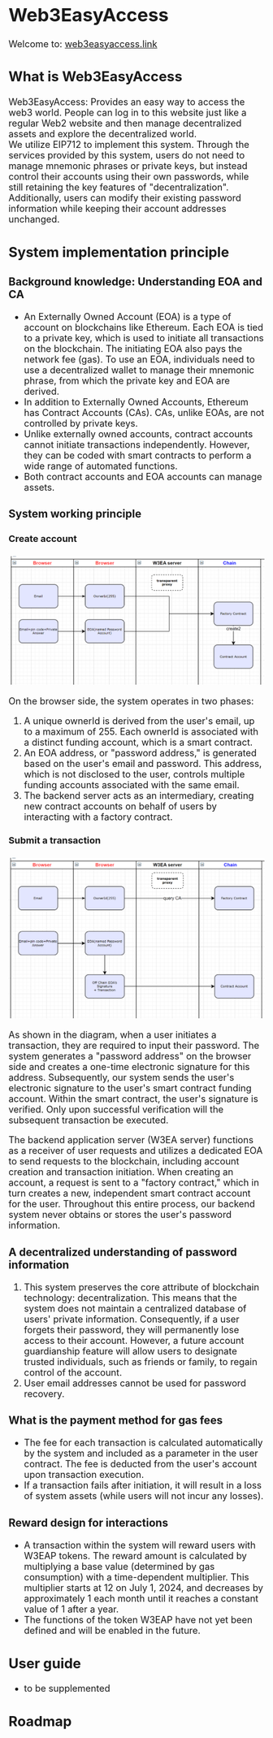 <font size=4>

# Web3EasyAccess

Welcome to: [web3easyaccess.link](https://www.web3easyaccess.link/)

## What is Web3EasyAccess

Web3EasyAccess: Provides an easy way to access the web3 world. People can log in to this website just like a regular Web2 website and then manage decentralized assets and explore the decentralized world.\
We utilize EIP712 to implement this system. Through the services provided by this system, users do not need to manage mnemonic phrases or private keys, but instead control their accounts using their own passwords, while still retaining the key features of "decentralization". Additionally, users can modify their existing password information while keeping their account addresses unchanged.

## System implementation principle

### Background knowledge: Understanding EOA and CA

-   An Externally Owned Account (EOA) is a type of account on blockchains like Ethereum. Each EOA is tied to a private key, which is used to initiate all transactions on the blockchain. The initiating EOA also pays the network fee (gas). To use an EOA, individuals need to use a decentralized wallet to manage their mnemonic phrase, from which the private key and EOA are derived.
-   In addition to Externally Owned Accounts, Ethereum has Contract Accounts (CAs). CAs, unlike EOAs, are not controlled by private keys.
-   Unlike externally owned accounts, contract accounts cannot initiate transactions independently. However, they can be coded with smart contracts to perform a wide range of automated functions.
-   Both contract accounts and EOA accounts can manage assets.

### System working principle

#### Create account

![arch](./resources/W3EA-ARCH-1.png "architecture")

On the browser side, the system operates in two phases:

1. A unique ownerId is derived from the user's email, up to a maximum of 255. Each ownerId is associated with a distinct funding account, which is a smart contract.
2. An EOA address, or "password address," is generated based on the user's email and password. This address, which is not disclosed to the user, controls multiple funding accounts associated with the same email.
3. The backend server acts as an intermediary, creating new contract accounts on behalf of users by interacting with a factory contract.

#### Submit a transaction

![arch](./resources/W3EA-ARCH-2.png "architecture")

As shown in the diagram, when a user initiates a transaction, they are required to input their password. The system generates a "password address" on the browser side and creates a one-time electronic signature for this address. Subsequently, our system sends the user's electronic signature to the user's smart contract funding account. Within the smart contract, the user's signature is verified. Only upon successful verification will the subsequent transaction be executed.

The backend application server (W3EA server) functions as a receiver of user requests and utilizes a dedicated EOA to send requests to the blockchain, including account creation and transaction initiation. When creating an account, a request is sent to a "factory contract," which in turn creates a new, independent smart contract account for the user. Throughout this entire process, our backend system never obtains or stores the user's password information.

### A decentralized understanding of password information

1. This system preserves the core attribute of blockchain technology: decentralization. This means that the system does not maintain a centralized database of users' private information. Consequently, if a user forgets their password, they will permanently lose access to their account. However, a future account guardianship feature will allow users to designate trusted individuals, such as friends or family, to regain control of the account.
2. User email addresses cannot be used for password recovery.

### What is the payment method for gas fees

-   The fee for each transaction is calculated automatically by the system and included as a parameter in the user contract. The fee is deducted from the user's account upon transaction execution.
-   If a transaction fails after initiation, it will result in a loss of system assets (while users will not incur any losses).

### Reward design for interactions

-   A transaction within the system will reward users with W3EAP tokens. The reward amount is calculated by multiplying a base value (determined by gas consumption) with a time-dependent multiplier. This multiplier starts at 12 on July 1, 2024, and decreases by approximately 1 each month until it reaches a constant value of 1 after a year.
-   The functions of the token W3EAP have not yet been defined and will be enabled in the future.

## User guide

-   to be supplemented

## Roadmap

</font>
